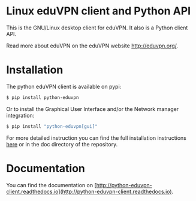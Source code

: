 
Linux eduVPN client and Python API
==================================

This is the GNU/Linux desktop client for eduVPN. It also is a Python client API.

Read more about eduVPN on the eduVPN website http://eduvpn.org/.

Installation
============

The python eduVPN client is available on pypi:

```bash
$ pip install python-eduvpn
```

Or to install the Graphical User Interface and/or the Network manager integration:

```bash
$ pip install "python-eduvpn[gui]"
```

For more detailed instruction you can find the full installation instructions [here](http://python-eduvpn-client.readthedocs.io/en/latest/introduction.html#installation) 
or in the doc directory of the repository.

Documentation
=============

You can find the documentation on [http://python-eduvpn-client.readthedocs.io](http://python-eduvpn-client.readthedocs.io).

